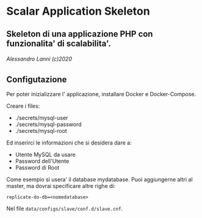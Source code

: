 # Scalar Application Skeleton

## Skeleton di una applicazione PHP con funzionalita' di scalabilita'.

###### Alessandro Lanni (c)2020

## Configutazione

Per poter inizializzare l' applicazione, installare Docker e Docker-Compose.

Creare i files:

- ./secrets/mysql-user
- ./secrets/mysql-password
- ./secrets/mysql-root

Ed inserirci le informazioni che si desidera dare a:

- Utente MySQL da usare
- Password dell'Utente
- Password di Root


Come esempio si usera' il database mydatabase. Puoi aggiungerne altri al master, 
ma dovrai specificare altre righe di:

````
replicate-do-db=<nomedatabase>
````

Nel file `data/configs/slave/conf.d/slave.cnf`.

